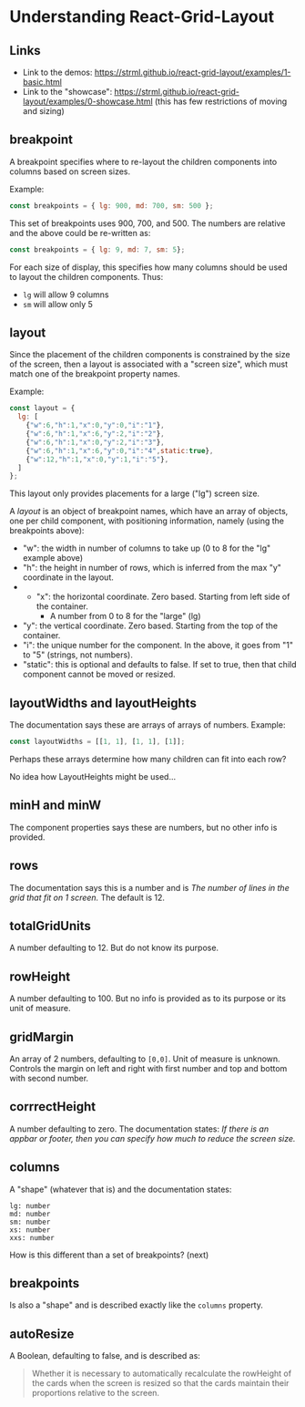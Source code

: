 # Understanding React-Grid-Layout
## Links
- Link to the demos: https://strml.github.io/react-grid-layout/examples/1-basic.html
- Link to the "showcase": https://strml.github.io/react-grid-layout/examples/0-showcase.html (this has few restrictions of moving and sizing)


## breakpoint

A breakpoint specifies where to re-layout the children components into columns based on screen sizes.

Example:
```js
const breakpoints = { lg: 900, md: 700, sm: 500 };
```

This set of breakpoints uses 900, 700, and 500. The numbers are relative and the above could be re-written as:

```js
const breakpoints = { lg: 9, md: 7, sm: 5};
```

For each size of display, this specifies how many columns should be used to layout the children components. Thus:
- `lg` will allow 9 columns
- `sm` will allow only 5

## layout

Since the placement of the children components is constrained by the size of the screen, then a layout is associated with a "screen size", which must match one of the breakpoint property names.

Example:
```js
const layout = {
  lg: [
    {"w":6,"h":1,"x":0,"y":0,"i":"1"},
    {"w":6,"h":1,"x":6,"y":2,"i":"2"},
    {"w":6,"h":1,"x":0,"y":2,"i":"3"},
    {"w":6,"h":1,"x":6,"y":0,"i":"4",static:true},
    {"w":12,"h":1,"x":0,"y":1,"i":"5"},
  ]
};
```
This layout only provides placements for a large ("lg") screen size.

A *layout* is an object of breakpoint names, which have an array of objects, one per child component, with positioning information, namely (using the breakpoints above):

- "w": the width in number of columns to take up (0 to 8 for the "lg" example above)
- "h": the height in number of rows, which is inferred from the max "y" coordinate in the layout.
- - "x": the horizontal coordinate. Zero based. Starting from left side of the container.
	- A number from 0 to 8 for the "large" (lg) 
- "y": the vertical coordinate. Zero based. Starting from the top of the container.
- "i": the unique number for the component. In the above, it goes from "1" to "5" (strings, not numbers).
- "static": this is optional and defaults to false. If set to true, then that child component cannot be moved or resized.

## layoutWidths and layoutHeights
The documentation says these are arrays of arrays of numbers.
Example:
```js
const layoutWidths = [[1, 1], [1, 1], [1]];
```

Perhaps these arrays determine how many children can fit into each row?

No idea how LayoutHeights might be used...

## minH and minW

The component properties says these are numbers, but no other info is provided.

## rows

The documentation says this is a number and is *The number of lines in the grid that fit on 1 screen.* The default is 12.

## totalGridUnits

A number defaulting to 12. But do not know its purpose.

## rowHeight

A number defaulting to 100. But no info is provided as to its purpose or its unit of measure.

## gridMargin

An array of 2 numbers, defaulting to `[0,0]`. Unit of measure is unknown. Controls the margin on left and right with first number and top and bottom with second number.

## corrrectHeight

A number defaulting to zero. The documentation states: *If there is an appbar or footer, then you can specify how much to reduce the screen size.*

## columns

A "shape" (whatever that is) and the documentation states:
```
lg: number
md: number
sm: number
xs: number
xxs: number
```

How is this different than a set of breakpoints? (next)

## breakpoints

Is also a "shape" and is described exactly like the `columns` property.

## autoResize

A Boolean, defaulting to false, and is described as:
> Whether it is necessary to automatically recalculate the rowHeight of the cards when the screen is resized so that the cards maintain their proportions relative to the screen.
